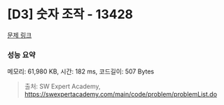 # [D3] 숫자 조작 - 13428 

[문제 링크](https://swexpertacademy.com/main/code/problem/problemDetail.do?contestProbId=AX4EJPs68IkDFARe) 

### 성능 요약

메모리: 61,980 KB, 시간: 182 ms, 코드길이: 507 Bytes



> 출처: SW Expert Academy, https://swexpertacademy.com/main/code/problem/problemList.do